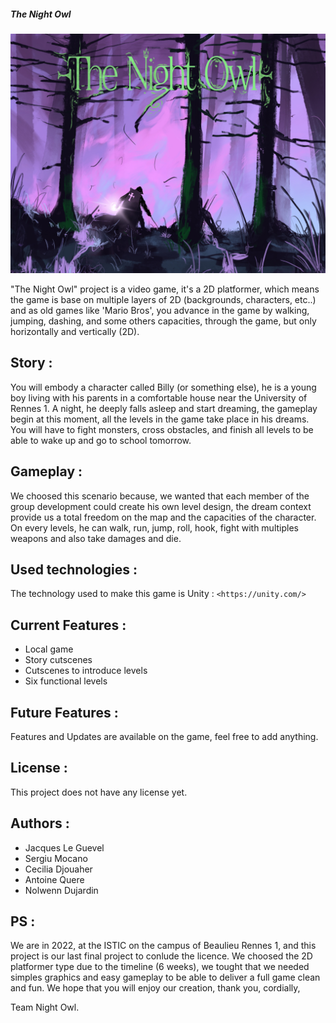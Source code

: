 ##### The Night Owl

![alt text](https://github.com/Norie1/the_night_owl/blob/main/Assets/Imports/IntroSceneBackGround/img.JPG)


"The Night Owl" project is a video game, it's a 2D platformer, which means the game is base on multiple layers of 2D (backgrounds, characters, etc..) and as old games like 'Mario Bros', you advance in the game by walking, jumping, dashing, and some others capacities, through the game, but only horizontally and vertically (2D).  

## Story :

You will embody a character called Billy (or something else), he is a young boy living with his parents in a comfortable house near the University of Rennes 1. A night, he deeply falls asleep and start dreaming, the gameplay begin at this moment, all the levels in the game take place in his dreams. You will have to fight monsters, cross obstacles, and finish all levels to be able to wake up and go to school tomorrow.

## Gameplay :

We choosed this scenario because, we wanted that each member of the group development could create his own level design, the dream context provide us a total freedom on the map and the capacities of the character. On every levels, he can walk, run, jump, roll, hook, fight with multiples weapons and also take damages and die.

## Used technologies :

The technology used to make this game is Unity : ```<https://unity.com/>
                                                 ```
## Current Features :

* Local game
* Story cutscenes 
* Cutscenes to introduce levels
* Six functional levels

## Future Features :

Features and Updates are available on the game, feel free to add anything.

## License :

This project does not have any license yet.

## Authors :

* Jacques Le Guevel
* Sergiu Mocano
* Cecilia Djouaher
* Antoine Quere
* Nolwenn Dujardin

## PS :

We are in 2022, at the ISTIC on the campus of Beaulieu Rennes 1, and this project is our last final project to conlude the licence. We choosed the 2D platformer type due to the timeline (6 weeks), we tought that we needed simples graphics and easy gameplay to be able to deliver a full game clean and fun. We hope that you will enjoy our creation, thank you, cordially,

Team Night Owl.
